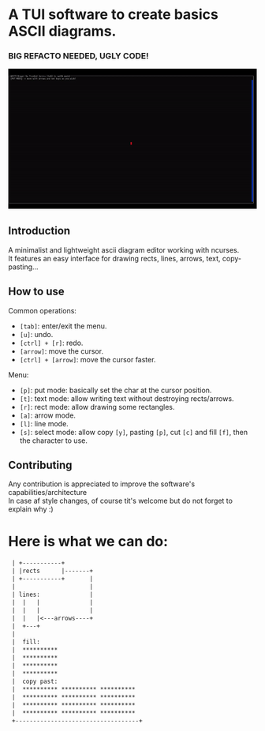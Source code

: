 # A TUI software to create basics ASCII diagrams.
### BIG REFACTO NEEDED, UGLY CODE!

![alt text](showcase.gif)

## Introduction

A minimalist and lightweight ascii diagram editor working with ncurses.<br>It
 features an easy interface for drawing rects, lines, arrows, text, copy-pasting...<br>

## How to use

Common operations:
* `[tab]`: enter/exit the menu.
* `[u]`: undo.
* `[ctrl] + [r]`: redo.
* `[arrow]`: move the cursor.
* `[ctrl] + [arrow]`: move the cursor faster.

Menu:
* `[p]`: put mode: basically set the char at the cursor position.
* `[t]`: text mode: allow writing text without destroying rects/arrows.
* `[r]`: rect mode: allow drawing some rectangles.
* `[a]`: arrow mode.
* `[l]`: line mode.
* `[s]`: select mode: allow copy `[y]`,  pasting `[p]`, cut `[c]` and fill `[f]`, then the character to use.

## Contributing

Any contribution is appreciated to improve the software's capabilities/architecture<br>
In case af style changes, of course tit's welcome but do not forget to explain why :)<br>
# Here is what we can do:

```
 | +-----------+
 | |rects      |-------+
 | +-----------+       |
 |                     |
 | lines:              |
 |  |   |              |
 |  |   |              |
 |  |   |<---arrows----+
 |  +---+
 |
 |  fill:
 |  **********
 |  **********
 |  **********
 |  **********
 |  copy past:
 |  ********** ********** **********
 |  ********** ********** **********
 |  ********** ********** **********
 |  ********** ********** **********
 +-----------------------------------+
 ```
